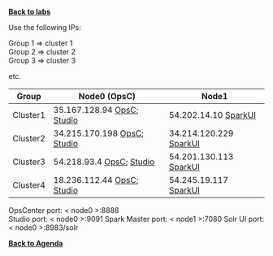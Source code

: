 **[Back to labs](./..)**


Use the following IPs:  

Group 1 => cluster 1  
Group 2 => cluster 2  
Group 3 => cluster 3

etc.


|  Group    |  Node0 (OpsC)  |  Node1         |
|-----------|----------------|----------------|
| Cluster1  | 35.167.128.94  [OpsC](http://35.167.128.94:8888); [Studio](http://35.167.128.94:9091) | 54.202.14.10 [SparkUI](http://54.202.14.10:7080)|
| Cluster2  | 34.215.170.198 [OpsC](http://34.215.170.198:8888); [Studio](http://34.215.170.198:9091) | 34.214.120.229  [SparkUI](http://34.214.120.229:7080)|
| Cluster3  | 54.218.93.4 [OpsC](http://54.218.93.4:8888); [Studio](http://54.218.93.4:9091) | 54.201.130.113  [SparkUI](http://54.201.130.113:7080)|
| Cluster4  | 18.236.112.44 [OpsC](http://18.236.112.44:8888); [Studio](http://18.236.112.44:9091) | 54.245.19.117  [SparkUI](http://54.245.19.117:7080)|


OpsCenter port: < node0 >:8888    
Studio port: < node0 >:9091
Spark Master port: < node1 >:7080
Solr UI port: < node0 >:8983/solr   



**[Back to Agenda](./..)**
